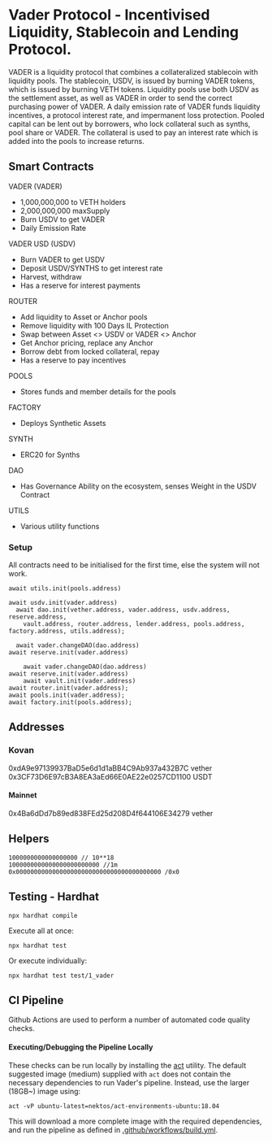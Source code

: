 # Vader Protocol - Incentivised Liquidity, Stablecoin and Lending Protocol.

VADER is a liquidity protocol that combines a collateralized stablecoin with liquidity pools. The stablecoin, USDV, is issued by burning VADER tokens, which is issued by burning VETH tokens. Liquidity pools use both USDV as the settlement asset, as well as VADER in order to send the correct purchasing power of VADER. A daily emission rate of VADER funds liquidity incentives, a protocol interest rate, and impermanent loss protection. Pooled capital can be lent out by borrowers, who lock collateral such as synths, pool share or VADER. The collateral is used to pay an interest rate which is added into the pools to increase returns. 

## Smart Contracts

VADER (VADER)
* 1,000,000,000 to VETH holders
* 2,000,000,000 maxSupply
* Burn USDV to get VADER
* Daily Emission Rate

VADER USD (USDV)
* Burn VADER to get USDV
* Deposit USDV/SYNTHS to get interest rate
* Harvest, withdraw
* Has a reserve for interest payments

ROUTER 
* Add liquidity to Asset or Anchor pools
* Remove liquidity with 100 Days IL Protection
* Swap between Asset <> USDV or VADER <> Anchor
* Get Anchor pricing, replace any Anchor
* Borrow debt from locked collateral, repay
* Has a reserve to pay incentives

POOLS
* Stores funds and member details for the pools

FACTORY
* Deploys Synthetic Assets

SYNTH
* ERC20 for Synths

DAO
* Has Governance Ability on the ecosystem, senses Weight in the USDV Contract

UTILS
* Various utility functions

### Setup
All contracts need to be initialised for the first time, else the system will not work. 

```
await utils.init(pools.address)
 
await usdv.init(vader.address)
  await dao.init(vether.address, vader.address, usdv.address, reserve.address,
    vault.address, router.address, lender.address, pools.address, factory.address, utils.address);
 
  await vader.changeDAO(dao.address)
await reserve.init(vader.address)
  
    await vader.changeDAO(dao.address)
await reserve.init(vader.address)
    await vault.init(vader.address)
await router.init(vader.address);
await pools.init(vader.address);
await factory.init(pools.address);
```


## Addresses

### Kovan
0xdA9e97139937BaD5e6d1d1aBB4C9Ab937a432B7C vether
0x3CF73D6E97cB3A8EA3aEd66E0AE22e0257CD1100 USDT

#### Mainnet
0x4Ba6dDd7b89ed838FEd25d208D4f644106E34279 vether


## Helpers

```
1000000000000000000 // 10**18
1000000000000000000000000 //1m
0x0000000000000000000000000000000000000000 /0x0
```

## Testing - Hardhat

```
npx hardhat compile
```

Execute all at once:
```
npx hardhat test
```

Or execute individually:
```
npx hardhat test test/1_vader
```

## CI Pipeline
Github Actions are used to perform a number of automated code quality checks. 

#### Executing/Debugging the Pipeline Locally 
These checks can be run locally by installing the [act](https://github.com/nektos/act) utility.
The default suggested image (medium) supplied with `act` does not contain the necessary dependencies to run 
Vader's pipeline.  Instead, use the larger (18GB~) image using:

```act -vP ubuntu-latest=nektos/act-environments-ubuntu:18.04```

This will download a more complete image with the required dependencies, 
and run the pipeline as defined in [.github/workflows/build.yml](.github/workflows/build.yml).
